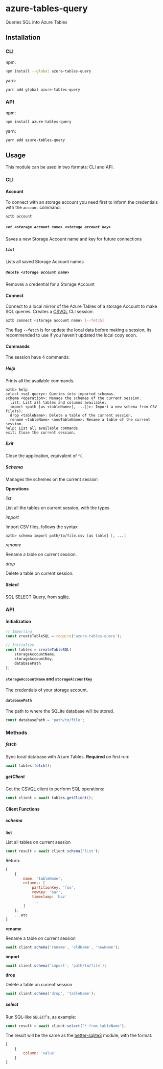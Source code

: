 # azure-tables-query

Queries SQL into Azure Tables

## Installation

### CLI

npm:

```bash
npm install --global azure-tables-query
```

yarn:

```bash
yarn add global azure-tables-query
```

### API

npm:

```bash
npm install azure-tables-query
```

yarn:

```bash
yarn add azure-tables-query
```

## Usage

This module can be used in two formats: CLI and API.

### CLI

#### Account
To connect with an storage account you need first to inform the credentials with the ``account`` command:

```bash
aztb account
```

##### ``set <storage account name> <storage account key>``

Saves a new Storage Account name and key for future connections

##### ``list``

Lists all saved Storage Account names

##### ``delete <storage account name>``

Removes a credential for a Storage Account

#### Connect
Connect to a local mirror of the Azure Tables of a storage Account to make SQL queries. Creates a [CSVQL](https://www.npmjs.com/package/csvql) CLI session:

```bash
aztb connect <storage account name> [--fetch]
```

The flag ``--fetch`` is for update the local data before making a session, its recommended to use if you haven't updated the local copy soon.

#### Commands
The session have 4 commands:

##### Help
Prints all the available commands.

```
aztb> help
select <sql query>: Queries into imported schemas.
schema <operation>: Manage the schemas of the current session.
  list: List all tables and columns available.
  import <path [as <tableName>[, ...]]>: Import a new schema from CSV file(s).
  drop <tableName>: Delete a table of the current session.
  rename <tableName> <newTableName>: Rename a table of the current session.
help: List all available commands.
exit: Close the current session.
```

##### Exit
Close the application, equivalent of ``^C``.

##### Schema
Manages the schemes on the current session

**Operations**

*list*

List all the tables on current session, with the types.

*import*

Import CSV files, follows the syntax:
```
aztb> schema import path/to/file.csv [as table] [, ...]
```

*rename*

Rename a table on current session.

*drop*

Delete a table on current session.

##### Select
SQL SELECT Query, from [sqlite](https://www.sqlite.org/index.html).

### API

#### Initialization

```javascript
// Importing
const createTableSQL = require('azure-tables-query');

// Initialize
const tables = createTableSQL(
    storageAccountName,
    storageAccountKey,
    databasePath
);
```

#### ``storageAccountName`` and ``storageAccountKey``

The credentials of your storage account.

#### ``databasePath``

The path to where the SQLite database will be stored.

```javascript
const databasePath = 'path/to/file';
```

### Methods

##### fetch

Sync local database with Azure Tables. **Required** on first run:

```javascript
await tables.fetch();
```

##### getClient

Get the [CSVQL](https://www.npmjs.com/package/csvql) client to perform SQL operations:

```javascript
const client = await tables.getClient();
```

#### Client Functions

##### schema

**list**

List all tables on current session

```javascript
const result = await client.schema('list');
```

Return:

```javascript
[
	{
		name: 'tableName',
		columns: [
			partitionKey: 'foo',
            rowKey: 'bar',
            timestamp: 'baz'
            ...
		]
	},
	...etc
]
```

**rename**

Rename a table on current session

```javascript
await client.schema('rename', 'oldName', 'newName');
```

**import**

```javascript
await client.schema('import', 'path/to/file');
```

**drop**

Delete a table on current session

```javascript
await client.schema('drop', 'tableName');
```

##### select

Run SQL-like ``SELECT``'s, as example:

```javascript
const result = await client.select('* from tableName');
```

The result will be the same as the [better-sqlite3]() module, with the format:

```javascript
[
	{
		column: 'value'
	}
]
```
